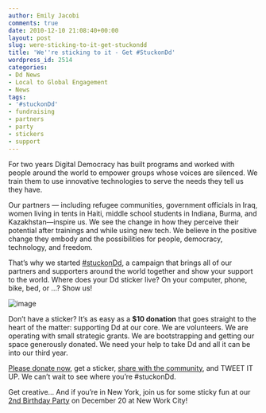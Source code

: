 ```yaml
---
author: Emily Jacobi
comments: true
date: 2010-12-10 21:08:40+00:00
layout: post
slug: were-sticking-to-it-get-stuckondd
title: 'We''re sticking to it - Get #StuckonDd'
wordpress_id: 2514
categories:
- Dd News
- Local to Global Engagement
- News
tags:
- '#stuckonDd'
- fundraising
- partners
- party
- stickers
- support
---
```


For two years Digital Democracy has built programs and worked with people around the world to empower groups whose voices are silenced. We train them to use innovative technologies to serve the needs they tell us they have.

Our partners — including refugee communities, government officials in Iraq, women living in tents in Haiti, middle school students in Indiana, Burma, and Kazakhstan—inspire us. We see the change in how they perceive their potential after trainings and while using new tech. We believe in the positive change they embody and the possibilities for people, democracy, technology, and freedom.

That’s why we started [#stuckonDd](http://digital-democracy.org/stuckondd/), a campaign that brings all of our partners and supporters around the world together and show your support to the world. Where does your Dd sticker live? On your computer, phone, bike, bed, or …? Show us!

![image](http://farm6.static.flickr.com/5085/5249383037_ec7a81e03f.jpg)

Don’t have a sticker? It’s as easy as a **$10 donation** that goes straight to the heart of the matter: supporting Dd at our core. We are volunteers. We are operating with small strategic grants. We are bootstrapping and getting our space generously donated. We need your help to take Dd and all it can be into our third year.

[Please donate now](https://www.networkforgood.org/donation/ExpressDonation.aspx?ORGID2=52-1780842&vlrStratCode=MSiLdAT54itjdpdIo0PWW%2fRAzctglM7qxFtURa6EbtvKGM29BjKSO%2bcuFyVHrSMY), get a sticker, [share with the community](http://stuckondd.posterous.com/), and TWEET IT UP. We can’t wait to see where you’re #stuckonDd.

Get creative…
And if you’re in New York, join us for some sticky fun at our [2nd Birthday Party](http://digidemparty.eventbrite.com/) on December 20 at New Work City!
